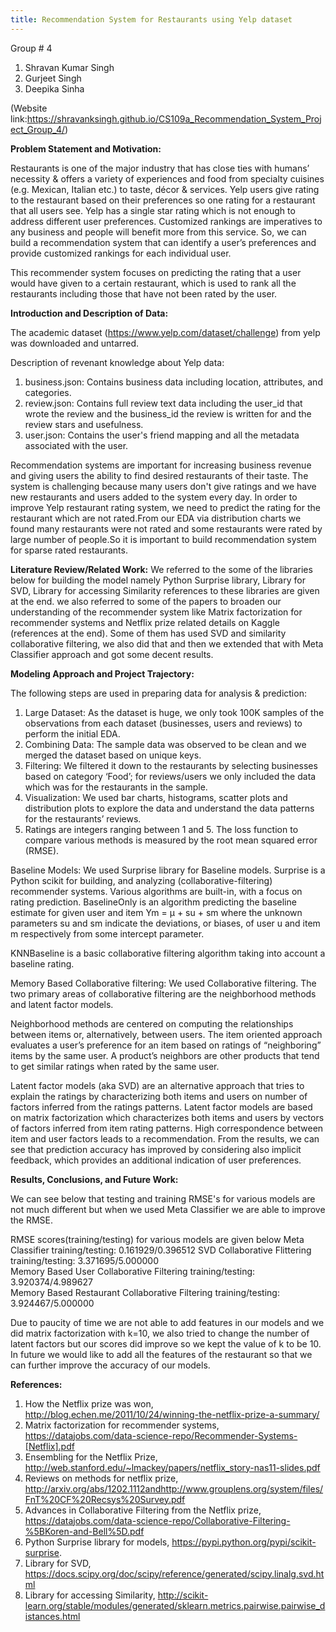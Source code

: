 ```yaml
---
title: Recommendation System for Restaurants using Yelp dataset
---
```

Group # 4

1. Shravan Kumar Singh 
2. Gurjeet Singh
3. Deepika Sinha 

(Website link:https://shravanksingh.github.io/CS109a_Recommendation_System_Project_Group_4/)


**Problem Statement and Motivation:**

Restaurants is one of the major industry that has close ties with humans’ necessity & offers a variety of experiences and food from specialty cuisines (e.g. Mexican, Italian etc.) to taste, décor & services. Yelp users give rating to the restaurant based on their preferences so one rating for a restaurant that all users see. Yelp has a single star rating which is not enough to address different user preferences. Customized rankings are imperatives to any business and people will benefit more from this service. So, we can build a recommendation system that can identify a user’s preferences and provide customized rankings for each individual user. 

This recommender system focuses on predicting the rating that a user would have given to a certain restaurant, which is used to rank all the restaurants including those that have not been rated by the user. 

**Introduction and Description of Data:**

The academic dataset (https://www.yelp.com/dataset/challenge) from yelp was downloaded and untarred.

Description of revenant knowledge about Yelp data:
1. business.json: Contains business data including location, attributes, and categories. 
2. review.json: Contains full review text data including the user_id that wrote the review and the business_id the review is written for and the review stars and usefulness. 
3. user.json: Contains the user's friend mapping and all the metadata associated with the user. 

Recommendation systems are important for increasing business revenue and giving users the ability to find desired restaurants of their taste. The system is challenging because many users don't give ratings and we have new restaurants and users added to the system every day. In order to improve Yelp restaurant rating system, we need to predict the rating for the restaurant which are not rated.From our EDA via distribution charts we found many restaurants were not rated and some restaurants were rated by large number of people.So it is important to build recommendation system for sparse rated restaurants.

**Literature Review/Related Work:**
We referred to the some of the libraries below for building the model namely Python Surprise library, Library for SVD, Library for accessing Similarity references to these libraries are given at the end.
we also referred to some of the papers to broaden our understanding of the recommender system like Matrix factorization for recommender systems and Netflix prize related details on Kaggle (references at the end).
Some of them has used SVD and similarity collaborative filtering, we also did that and then we extended that with Meta Classifier approach and got some decent results.  

**Modeling Approach and Project Trajectory:**

The following steps are used in preparing data for analysis & prediction:
 	
1. Large Dataset: As the dataset is huge, we only took 100K samples of the observations from each dataset (businesses, users and reviews) to perform the initial EDA.
2. Combining Data: The sample data was observed to be clean and we merged the dataset based on unique keys.
3. Filtering: We filtered it down to the restaurants by selecting businesses based on category ‘Food’; for reviews/users we only included the data which was for the restaurants in the sample.
4. Visualization: We used bar charts, histograms, scatter plots and distribution plots to explore the data and understand the data patterns for the restaurants’ reviews.
5. Ratings are integers ranging between 1 and 5. The loss function to compare various methods is measured by the root mean squared error (RMSE).

Baseline Models:
We used Surprise library for Baseline models. Surprise is a Python scikit for building, and analyzing (collaborative-filtering) recommender systems. Various algorithms are built-in, with a focus on rating prediction. 
BaselineOnly is an algorithm predicting the baseline estimate for given user and item 
	Ym = μ + su + sm
where the unknown parameters su and sm indicate the deviations, or biases, of user u and item m respectively from some intercept parameter.

KNNBaseline is a basic collaborative filtering algorithm taking into account a baseline rating.

Memory Based Collaborative filtering:
We used Collaborative filtering. The two primary areas of collaborative filtering are the neighborhood methods and latent factor models. 

Neighborhood methods are centered on computing the relationships between items or, alternatively, between users. The item oriented approach evaluates a user’s preference for an item based on ratings of “neighboring” items by the same user. A product’s neighbors are other products that tend to get similar ratings when rated by the same user. 

Latent factor models (aka SVD) are an alternative approach that tries to explain the ratings by characterizing both items and users on number of factors inferred from the ratings patterns. Latent factor models are based on matrix factorization which characterizes both items and users by vectors of factors inferred from item rating patterns. High correspondence between item and user factors leads to a recommendation. From the results, we can see that prediction accuracy has improved by considering also implicit feedback, which provides an additional indication of user preferences.

**Results, Conclusions, and Future Work:**

We can see below that testing and training RMSE's for various models are not much different but when we used Meta Classifier we are able to improve the RMSE.

RMSE scores(training/testing) for various models are given below
Meta Classifier training/testing: 0.161929/0.396512
SVD Collaborative Flittering training/testing: 3.371695/5.000000	
Memory Based User Collaborative Filtering training/testing: 3.920374/4.989627	
Memory Based Restaurant Collaborative Filtering training/testing: 3.924467/5.000000

Due to paucity of time we are not able to add features in our models and we did matrix factorization with k=10, we also tried to change the number of latent factors but our scores did improve so we kept the value of k to be 10.
In future we would like to add all the features of the restaurant so that we can further improve the accuracy of our models.

**References:**

1. How the Netflix prize was won, http://blog.echen.me/2011/10/24/winning-the-netflix-prize-a-summary/
2. Matrix factorization for recommender systems, https://datajobs.com/data-science-repo/Recommender-Systems-[Netflix].pdf
3. Ensembling for the Netflix Prize, http://web.stanford.edu/~lmackey/papers/netflix_story-nas11-slides.pdf
4. Reviews on methods for netflix prize, http://arxiv.org/abs/1202.1112andhttp://www.grouplens.org/system/files/FnT%20CF%20Recsys%20Survey.pdf
5. Advances in Collaborative Filtering from the Netflix prize, https://datajobs.com/data-science-repo/Collaborative-Filtering-%5BKoren-and-Bell%5D.pdf
6. Python Surprise library for models, https://pypi.python.org/pypi/scikit-surprise.
7. Library for SVD, https://docs.scipy.org/doc/scipy/reference/generated/scipy.linalg.svd.html
8. Library for accessing Similarity, http://scikit-learn.org/stable/modules/generated/sklearn.metrics.pairwise.pairwise_distances.html

